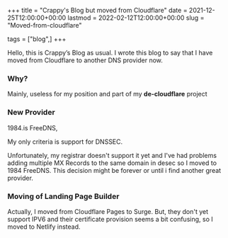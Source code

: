 +++
title =  "Crappy's Blog but moved from Cloudflare"
date =   2021-12-25T12:00:00+00:00
lastmod = 2022-02-12T12:00:00+00:00
slug = "Moved-from-cloudflare"

tags = ["blog",]
+++

Hello, this is Crappy’s Blog as usual. I wrote this blog to say that I have moved from Cloudflare to another DNS provider now.

### Why?

Mainly, useless for my position and part of my **de-cloudflare** project

### New Provider

1984.is FreeDNS,

My only criteria is support for DNSSEC.

Unfortunately, my registrar doesn't support it yet and I've had problems adding multiple MX Records to the same domain in desec so I moved to 1984 FreeDNS. This decision might be forever or until i find another great provider.

### Moving of Landing Page Builder

Actually, I moved from Cloudflare Pages to Surge. But, they don't yet support IPV6 and their certificate provision seems a bit confusing, so I moved to Netlify instead.
